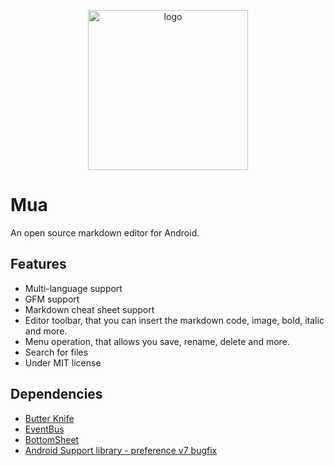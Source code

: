 <p align="center"><img alt="logo" src="https://github.com/zeleven/mua/blob/master/app/src/main/ic_launcher_round-web.png" width="256" height="256"></p>

# Mua
An open source markdown editor for Android.

## Features
* Multi-language support
* GFM support
* Markdown cheat sheet support
* Editor toolbar, that you can insert the markdown code, image, bold, italic and more.
* Menu operation, that allows you save, rename, delete and more.
* Search for files
* Under MIT license

## Dependencies
* [Butter Knife](https://github.com/JakeWharton/butterknife)
* [EventBus](https://github.com/greenrobot/EventBus)
* [BottomSheet](https://github.com/Flipboard/bottomsheet)
* [Android Support library - preference v7 bugfix](https://github.com/Gericop/Android-Support-Preference-V7-Fix)
